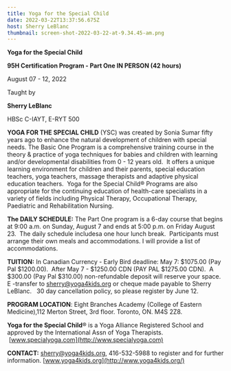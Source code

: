 ```yaml
---
title: Yoga for the Special Child
date: 2022-03-22T13:37:56.675Z
host: Sherry LeBlanc
thumbnail: screen-shot-2022-03-22-at-9.34.45-am.png
---
```

**Yoga for the Special Child**

**95H Certification Program - Part One IN PERSON (42 hours)**

August 07 - 12, 2022

Taught by

**Sherry LeBlanc**

HBSc C-IAYT, E-RYT 500

**YOGA FOR THE SPECIAL CHILD** (YSC) was created by Sonia Sumar fifty years ago to enhance the natural development of children with special needs. The Basic One Program is a comprehensive training course in the theory & practice of yoga techniques for babies and children with learning and/or developmental disabilities from 0 - 12 years old.  It offers a unique learning environment for children and their parents, special education teachers, yoga teachers, massage therapists and adaptive physical education teachers.  Yoga for the Special Child® Programs are also appropriate for the continuing education of health-care specialists in a variety of fields including Physical Therapy, Occupational Therapy, Paediatric and Rehabilitation Nursing.

**The DAILY SCHEDULE:** The Part One program is a 6-day course that begins at 9:00 a.m. on Sunday, August 7 and ends at 5:00 p.m. on Friday August 23.  The daily schedule includesa one hour lunch break.  Participants must arrange their own meals and accommodations. I will provide a list of accommodations.

**TUITION:** In Canadian Currency - Early Bird deadline: May 7: $1075.00 (Pay Pal $1200.00).  After May 7 - $1250.00 CDN (PAY PAL $1275.00 CDN).  A $300.00 (Pay Pal $310.00) non-refundable deposit will reserve your space.  E -transfer to [sherry@yoga4kids.org](mailto:sherry@yoga4kids.org) or cheque made payable to Sherry LeBlanc.   30 day cancellation policy, so please register by June 12.

**PROGRAM LOCATION**: Eight Branches Academy (College of Eastern Medicine),112 Merton Street, 3rd floor. Toronto, ON. M4S 2Z8.

**Yoga for the Special Child**® is a Yoga Alliance Registered School and approved by the International Assn of Yoga Therapists.  [www.specialyoga.com](http://www.specialyoga.com)

**CONTACT:** [sherry@yoga4kids.org](mailto:sherry@yoga4kids.org), 416-532-5988 to register and for further information. [www.yoga4kids.org](http://www.yoga4kids.org/)